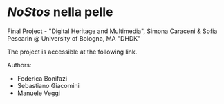 # <i>NoStos</i> nella pelle

Final Project - "Digital Heritage and Multimedia", Simona Caraceni & Sofia Pescarin @ University of Bologna, MA "DHDK"

The project is accessible at the following link.

Authors:
- Federica Bonifazi
- Sebastiano Giacomini
- Manuele Veggi
